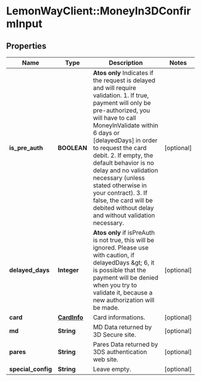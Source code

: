# LemonWayClient::MoneyIn3DConfirmInput

## Properties
Name | Type | Description | Notes
------------ | ------------- | ------------- | -------------
**is_pre_auth** | **BOOLEAN** | **Atos only**  Indicates if the request is delayed and will require validation.  1. If true, payment will only be pre-authorized, you will have to call MoneyInValidate within 6 days or [delayedDays] in order to request the card debit.  2. If empty, the default behavior is no delay and no validation necessary (unless stated otherwise in your contract).  3. If false, the card will be debited without delay and without validation necessary. | [optional] 
**delayed_days** | **Integer** | **Atos only**  if isPreAuth is not true, this will be ignored.   Please use with caution, if delayedDays &amp;gt; 6, it is possible that the payment will be denied when you try to validate it, because a new authorization will be made. | [optional] 
**card** | [**CardInfo**](CardInfo.md) | Card informations. | [optional] 
**md** | **String** | MD Data returned by 3D Secure site. | [optional] 
**pares** | **String** | Pares Data returned by 3DS authentication web site. | [optional] 
**special_config** | **String** | Leave empty. | [optional] 


